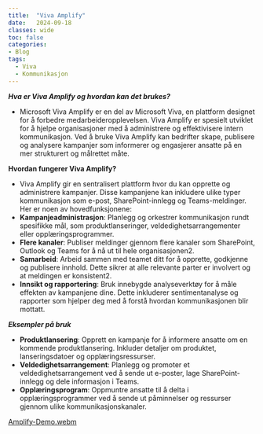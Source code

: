 ```yaml
---
title:  "Viva Amplify"
date:   2024-09-18
classes: wide
toc: false
categories: 
- Blog
tags:
  - Viva
  - Kommunikasjon
---
```



***Hva er Viva Amplify og hvordan kan det brukes?***
* Microsoft Viva Amplify er en del av Microsoft Viva, en plattform designet for å forbedre medarbeideropplevelsen. Viva Amplify er spesielt utviklet for å hjelpe organisasjoner med å administrere og effektivisere intern kommunikasjon. Ved å bruke Viva Amplify kan bedrifter skape, publisere og analysere kampanjer som informerer og engasjerer ansatte på en mer strukturert og målrettet måte.

**Hvordan fungerer Viva Amplify?**
* Viva Amplify gir en sentralisert plattform hvor du kan opprette og administrere kampanjer. Disse kampanjene kan inkludere ulike typer kommunikasjon som e-post, SharePoint-innlegg og Teams-meldinger. Her er noen av hovedfunksjonene:
* **Kampanjeadministrasjon**: Planlegg og orkestrer kommunikasjon rundt spesifikke mål, som produktlanseringer, veldedighetsarrangementer eller opplæringsprogrammer.
* **Flere kanaler**: Publiser meldinger gjennom flere kanaler som SharePoint, Outlook og Teams for å nå ut til hele organisasjonen2.
* **Samarbeid**: Arbeid sammen med teamet ditt for å opprette, godkjenne og publisere innhold. Dette sikrer at alle relevante parter er involvert og at meldingen er konsistent2.
* **Innsikt og rapportering**: Bruk innebygde analyseverktøy for å måle effekten av kampanjene dine. Dette inkluderer sentimentanalyse og rapporter som hjelper deg med å forstå hvordan kommunikasjonen blir mottatt.
  
***Eksempler på bruk***
* **Produktlansering**: Opprett en kampanje for å informere ansatte om en kommende produktlansering. Inkluder detaljer om produktet, lanseringsdatoer og opplæringsressurser.
* **Veldedighetsarrangement**: Planlegg og promoter et veldedighetsarrangement ved å sende ut e-poster, lage SharePoint-innlegg og dele informasjon i Teams.
* **Opplæringsprogram**: Oppmuntre ansatte til å delta i opplæringsprogrammer ved å sende ut påminnelser og ressurser gjennom ulike kommunikasjonskanaler.

[Amplify-Demo.webm](https://github.com/user-attachments/assets/7be2c88b-7aee-4cad-b97b-dffaeb888275)
